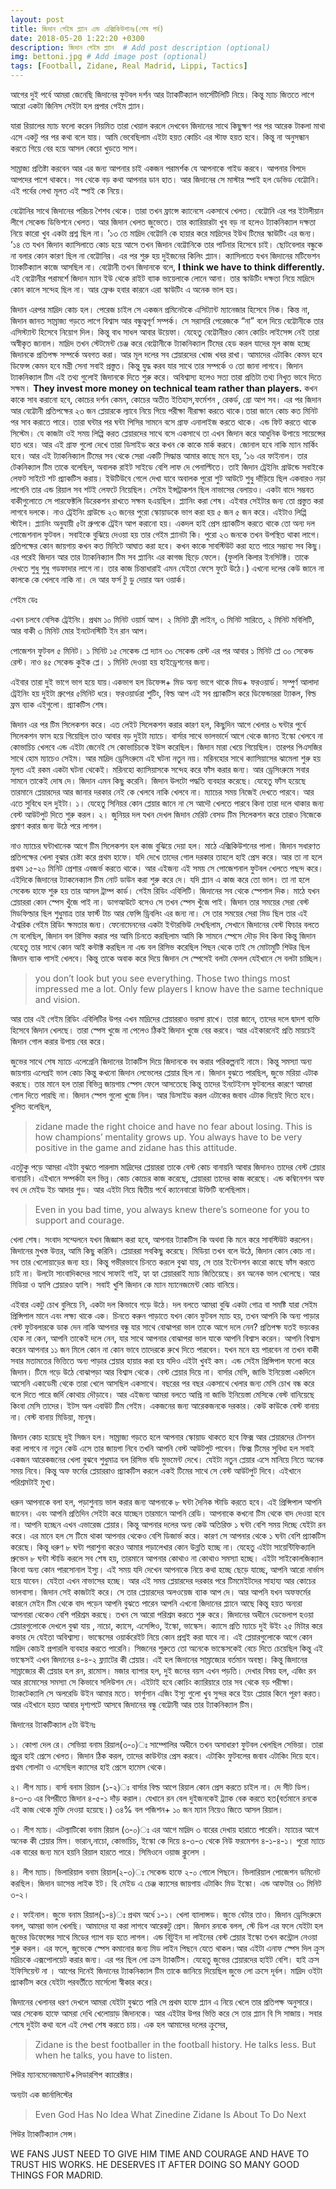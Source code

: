 ```yaml
---
layout: post
title: জিদান গেইম প্ল্যান এন্ড এক্সিকিউশানঃ(শেষ পর্ব)
date: 2018-05-20 1:22:20 +0300
description: জিদান গেইম প্ল্যান  # Add post description (optional)
img: bettoni.jpg # Add image post (optional)
tags: [Football, Zidane, Real Madrid, Lippi, Tactics]
---
```


আগের দুই পর্বে আমরা জেনেছি জিদানের ফুটবল দর্শন আর ট্যাকটিক্যাল ভার্সেটিলিটি নিয়ে। কিন্তু ম্যাচ জিততে লাগে আরো একটা জিনিস সেইটা হল প্রপার গেইম প্ল্যান।

যারা রিয়ালের ম্যাচ ফলো করেন নিয়মিত তারা খেয়াল করলে দেখবেন জিদানের সাথে কিছুক্ষণ পর পর আরেক টাকলা মাথা এসে একটু পর পর কথা বলে যায়। আমি ভেবেছিলাম এইটা হয়ত কোচিং এর স্টাফ হয়ত হবে। কিন্তু না অনুসন্ধান করতে গিয়ে বের হয়ে আসল কেচো খুড়তে সাপ।

সাম্রাজ্য প্রতিষ্টা করবেন আর এর জন্য আপনার চাই একজন পরামর্শক যে আপনাকে গাইড করবে। আপনার বিপদে আপদের পাশে থাকবে। সব থেকে বড় কথা আপনার ডান হাত। আর জিদানের সে মাস্টার স্পাই হল ডেভিড বেট্টোনি। এই পর্বের লেখা মূলত এই স্পাই কে নিয়ে।

বেট্টোনির সাথে জিদানের পরিচয় শৈশব থেকে। তারা তখন ফ্রান্সে ক্যানেসে একসাথে খেলত। বেট্টোনি এর পর ইটালীয়ান লীগে সেকেন্ড ডিভিশনে খেলত। আর জিদান খেলত জুভেতে। তার ক্যারিয়ারটা খুব বড় না হলেও ট্যাকনিক্যাল দক্ষতা নিয়ে কারো খুব একটা প্রশ্ন ছিল না। ’১৩ তে মাদ্রিদ বেট্টোনি কে হায়ার করে মাদ্রিদের ইউথ টিমের স্কাউটিং এর জন্য। ’১৪ তে যখন জিদান ক্যাসিলাতে কোচ হয়ে আসে তখন জিদান বেট্টোনিকে তার পার্টনার হিসেবে চাই। ছোটবেলার বন্ধুকে না বলার কোন কারণ ছিল না বেট্টোনির। এর পর শুরু হয় দুইজনের কিলিং প্ল্যান। ক্যাসিলাতে যখন জিদানের মটিভেশন ট্যাকটিক্যাল কাজে আসছিল না। বেট্টোনী তখন জিদানকে বলে, **I think we have to think differently.** এই বেট্টোনীর পরামর্শে জিদান ম্যান ইউ থেকে রাইট ব্যাক ভায়েলাকে লোনে আনা। তার স্কাউটিং দক্ষতা নিয়ে মাদ্রিদে কোন কালে সন্দেহ ছিল না। আর ফ্রেঞ্চ হবার কারনে এরা স্কাউটিং এ অনেক ভাল হয়।

জিদান এরপর মাদ্রিদ কোচ হল। পেরেজ চাইল সে একজন প্রমিনেটকে এসিট্যান্ট ম্যানেজার হিসেবে নিক। কিন্ত না, জিদান জানত সাম্রাজ্য গড়তে লাগে বিশ্বাস আর বন্ধুত্বপূর্ণ সম্পর্ক। সে সরাসরি পেরেজকে “না” বলে দিয়ে বেট্টোনীকে তার এসিস্ট্যান্ট হিসেবে নিয়োগ দিল। কিন্তু বাধ সাধল আবার উয়েফা। যেহেতু বেট্টোনীরও কোন কোচিং লাইসেন্স নেই তারা অস্বীকৃত জানাল। মাদ্রিদ তখন স্টেটমেন্ট চেঞ্জ করে বেট্টোনীকে ট্যাকনিক্যাল টিমের হেড করল যাদের মূল কাজ হচ্ছে জিদানকে প্রতিপক্ষ সম্পর্কে অবগত করা। আর মূল দলের সব প্লেয়ারদের খোজ খবর রাখা। 
আমাদের এটাকিং কেমন হবে ডিফেন্স কেমন হবে মন্ত্রী সেনা সবাই প্রস্তুত। কিন্তু যুদ্ধ করব যার সাথে তার সম্পর্কে ও তো জানা লাগবে। জিদান ট্যাকনিক্যাল টিম এই তথ্য গুলোই জিদানকে দিতে শুরু করে। অবিশ্বাস্য হলেও সত্য তারা প্রতিটা তথ্য নিখুত ভাবে দিতে সক্ষম। **They invest more money on technical team rather than players.** কখন কাকে সাব করানো হবে, কোচের দর্শন কেমন, কোচের অতীত ইতিহাস,ফর্মেশন , রেকর্ড, গ্রো আপ সব। এর পর জিদান আর বেট্টোনী প্রতিপক্ষের ২৩ জন প্লেয়ারকে ল্যাবে নিয়ে গিয়ে পরীক্ষা নীরাক্ষা করতে থাকে।তারা জানে কোচ কত মিনিট পর সাব করাতে পারে। তারা ঘন্টার পর ঘন্টা পিসির সামনে বসে গ্রাফ এনালাইজ করতে থাকে। এন্ড ফিট করতে থাকে সিস্টেম। যে কাজটা ওই সময় লিপ্পি করত প্লেয়ারদের সাথে বসে একসাথে তা এখন জিদান করে আধুনিক উপায়ে সায়েন্সের হাত ধরে। আর এই গ্রাফ গুলো দেখে তারা ডিসাইড করে কখন কে কাকে মার্ক করবে। জোনাল হবে নাকি ম্যান মার্কিং হবে। আর এই ট্যাকনিক্যাল টিমের সব থেকে সেরা একটি সিদ্ধান্ত আমার কাছে মনে হয়, ’১৬ এর ফাইনাল। তার টেকনিক্যাল টিম তাকে বলেছিল, অবালক রাইট সাইডে বেশি লাফ দে পেনাল্টিতে। তাই জিদান ট্রেইনিং গ্রাউন্ডে সবাইকে লেফট সাইটে শট প্র্যাকটিস করায়। ইউটিউবে গেলে দেখা যাবে অবালক পুরো শুট আউটে শুধু দাঁড়িয়ে ছিল একবারও নড়া লাগেনি তার এন্ড রিয়াল সব শটই লেফটে নিয়েছিল। সেইম ইন্সট্রাকশন ছিল নাভাসের বেলায়ও। একটা বাদে সম্ভবত বাকীগুলোতে সে পারফেক্টলি ডিরেকশন রাখতে সক্ষম হএয়ছিল। 
প্ল্যানিং করা শেষ। এইবার সেইটার জন্য তো প্রস্তুত করা লাগবে দলকে। নাও ট্রেইনিং গ্রাউন্ডে ২৩ জনের পুরো স্কোয়াডকে ভাগ করা হয় ৫ জন ৫ জন করে। এইটাও লিপ্পি স্টাইল। প্ল্যানিং অনুযায়ী ৫টা গ্রুপকে ট্রেইন আপ করানো হয়। একদল হাই প্রেস প্র্যাকটিস করতে থাকে তো অন্য দল পোজেশনাল ফুটবল। সবাইকে বুঝিয়ে দেওয়া হয় তার গেইম প্ল্যানটা কি। পুরো ২৩ জনকে তখন উপস্থিত থাকা লাগে। প্রতিপক্ষের কোন জায়গায় কখন কত মিনিটে আঘাত করা হবে। কখন কাকে সাবস্টিউট করা হতে পারে সম্ভাব্য সব কিছু। এর পরেই জিদান আর তার ট্যাকনিক্যাল টিম সব প্ল্যানিং এর কাগজ ছিড়ে ফেলে। (ফুললি কিলার ইনসিটক্ট। তাকে দেখতে শুধু শুধু গডফাদার লাগে না। তার কাজ চিন্তাধারাই এমন যেইতা ফেসে ফুটে উঠে।) এখনো দলের কেউ জানে না কালকে কে খেলবে নাকি না। দে আর ফর্স টু ডু দেয়ার অন ওয়ার্ক।

গেইম ডেঃ

এখন চলবে বেসিক ট্রেইনিং। প্রথম ১০ মিনিট ওয়ার্ম আপ। ২ মিনিট ফ্রী লাইন, ৩ মিনিট সারিতে, ২ মিনিট মবিলিটি, আর বাকী ৩ মিনিট মোর ইনটেনস্টিটি ইন রান আপ।

পোজেশন ফুটবল ৫ মিনিট। ১ মিনিট ১৫ সেকেন্ড প্লে দ্যান ৩০ সেকেন্ড রেস্ট এর পর আবার ১ মিনিট প্লে ৩০ সেকেন্ড রেস্ট। নাও ৪৫ সেকেন্ড কুইক প্লে। ১ মিনিট দেওয়া হয় হাইড্রেশনের জন্য।

এইবার তারা দুই ভাগে ভাগ হয়ে যায়।একভাগ হল ডিফেন্স+ মিড অন্য ভাগে থাকে মিড+ ফরওয়ার্ড। সম্পুর্ণ আলাদা ট্রেইনিং হয় দুইটা গ্রুপের ৫মিনিট ধরে। ফরওয়ার্ডরা শুটিং, বিল্ড আপ এই সব প্র্যাকটিস করে ডিফেন্ডাররা ট্যাকল, বিল্ড ফ্রম ব্যাক এইগুলো। 
প্র্যাকটিস শেষ।

জিদান এর পর টিম সিলেকশন করে। এত লেইট সিলেকশন করার কারণ হল, কিছুদিন আগে খেলার ৬ ঘন্টার পুর্বে সিলেকশন ফাস হয়ে গিয়েছিল তাও আবার বড় দুইটা ম্যাচে। বার্সার সাথে ভালভার্দে আগে থেকে জানত ইস্কো খেলবে না কোভাচিচ খেলবে এন্ড এইটা জেনেই সে কোভাচিচকে ইউস করেছিল। জিদান মারা খেয়ে গিয়েছিল। তারপর পিএসজির সাথে হোম ম্যাচেও সেইম। আর মাদ্রিদ ড্রেসিংরুমে এই ঘটনা নতুন নয়। মরিনহোর সাথে ক্যাসিয়াসের ঝামেলা শুরু হয় মূলত এই রকম একটা ঘটনা থেকেই। মরিনহো ক্যাসিয়াসকে সন্দেহ করে ফাঁস করার জন্য। আর ড্রেসিংরুমে সবার সামনে তাকেই দোষ দে। জিদান এমন কিছু করেনি। জিদান উলটো পদ্ধতি ব্যবহার করেছে। যেহেতু ফাঁস হয়েছে তারমানে প্লেয়ারদের আর জানার দরকার নেই কে খেলবে নাকি খেলবে না। ম্যাচের সময় নিজেই দেখতে পারবে। আর এতে সুবিধে হল দুইটা। 
১। যেহেতু সিনিয়র কোন প্লেয়ার জানে না সে আদৌ খেলতে পারবে কিনা তারা দলে থাকার জন্য বেস্ট আউটপুট দিতে শুরু করল।
২। জুনিয়র দল যখন দেখল জিদান মেরিট বেসড টিম সিলেকশন করে তারাও নিজেকে প্রমাণ করার জন্য উঠে পরে লাগল।

নাও ম্যাচের ঘন্টাখানেক আগে টিম সিলেকশন হল কাজ বুঝিয়ে দেয়া হল। মাঠে এক্সিকিউশনের পালা। জিদান সধারণত প্রতিপক্ষের খেলা বুঝার চেষ্টা করে প্রথম হাফে। যদি দেখে তাদের গোল দরকার তাহলে হাই প্রেস করে। আর তা না হলে প্রথম ১৫-২০ মিনিট প্রেশার এবজর্ভ করতে থাকে। আর এইজন্য এই সময় সে পোজেশনাল ফুটবল খেলতে পছন্দ করে। এইদিকে জিদানের ট্যাকনেক্যাল টিম নোট ডাউন করা শুরু করে দে। যদি প্ল্যান এ কাজ করে তো ভাল। তা না হলে সেকেন্ড হাফে শুরু হয় তার আসল ট্রাম্প কার্ড। গেইম রিডিং এবিলিটি। জিদানের সব থেকে স্পেশাল দিক। মাঠে যখন প্লেয়াররা কোন স্পেস খুঁজে পাই না। ডাগআউটে বসেও সে তখন স্পেস খুঁজে পাই। জিদান তার সময়ের সেরা বেস্ট মিডফিল্ডার ছিল শুধুমাত্র তার ফার্স্ট টাচ আর ফেন্সি ড্রিবলিং এর জন্য না। সে তার সময়ের সেরা মিড ছিল তার এই ঐশ্বরিক গেইম রিডিং ক্ষমতার জন্য। ফেনোমেননের একটা ইন্টারভিউ দেখছিলাম, সেখানে জিদানের বেস্ট ফিচার বলতে সে বলেছিল, জিদান বল রিসিভ করার পর আমি চিনতে করছিলাম আমি কি সামনে স্পেসে দৌড় দিব কিনা কিন্তু জিদান যেহেতু তার সাথে কোন আই কন্টাক্ট করছিল না এন্ড বল রিসিভ করেছিল পিছন থেকে তাই সে মোটামুটি শিউর ছিল জিদান ব্যাক পাসই খেলবে। কিন্তু তাকে অবাক করে দিয়ে জিদান সে স্পেসেই বলটা ফেলল যেইখানে সে বলটা চাচ্ছিল। 

>you don’t look but you see everything. Those two things most impressed me a lot. Only few players I know have the same technique and vision.

আর তার এই গেইম রিডিং এবিলিটির উপর এখন মাদ্রিদের প্লেয়াররাও ভরসা রাখে। তারা জানে, তাদের দলে দ্বাদশ ব্যক্তি হিসেবে জিদান খেলছে। তারা স্পেস খুজে না পেলেও ঠিকই জিদান খুজে বের করবে। আর এইকারনেই প্রতি মায়চেই জিদান গোল করার উপায় বের করে।

জুভের সাথে শেষ ম্যাচে এলেগ্রেনি জিদানের ট্যাকটিস দিয়ে জিদানকে বধ করার পরিকল্পনাই নামে। কিন্তু সমস্যা অন্য জায়গায় এলেগ্রই ভাল কোচ কিন্তু কখনো জিদান লেভেলের প্লেয়ার ছিল না। জিদান বুঝতে পারছিল, জুভে মরিয়া এটাক করছে। তার মানে হল তারা বিভিন্ন জায়গায় স্পেস ফেলে আসতেছে কিন্তু তাদের ইনটেইনস ফুটবলের কারণে আমরা গোল দিতে পারছি না। জিদান স্পেস গুলো খুজে নিল। আর ডিসাইড করল এটাকের জবাব এটাক দিয়েই দিতে হবে। খুলিত বলেছিল,

>zidane made the right choice and have no fear about losing. This is how champions’ mentality grows up. You always have to be very positive in the game and zidane has this attitude.

এতটুকু পড়ে আমরা এইটা বুঝতে পারলাম মাদ্রিদের প্লেয়াররা তাকে বেস্ট কোচ বানায়নি আবার জিদানও তাদের বেস্ট প্লেয়ার বানায়নি। এইখানে সম্পর্কটা হল ভিন্ন। কোচ কোচের কাজ করেছে, প্লেয়াররা তাদের কাজ করেছে। এন্ড কম্বিনেশন অফ বথ দে মেইড ইচ আদার গুড। আর এইটা নিয়ে দ্বিতীয় পর্বে ক্যানেবারো উক্তিটি বলেছিলাম।

>Even in you bad time, you always knew there’s someone for you to support and courage.

খেলা শেষ। সংবাদ সম্মেলনে যখন জিজ্ঞাস করা হবে, আপনার ট্যাকটিস কি অথবা কি মনে করে সাবস্টিউট করলেন। জিদানের মুখস্ত উত্তর, আমি কিছু করিনি। প্লেয়াররা সবকিছু করেছে। মিডিয়া তখন বলে উঠে, জিদান কোন কোচ না। সব তার খেলোয়াড়ের জন্য হয়। কিন্তু গভীরভাবে চিনতে করলে বুঝা যায়, সে তার ইন্টেনশন কারো কাছে ফাঁস করতে চাই না। উলটো সাংবাদিকদের সাথে সাফাই গাই, হ্যা হ্যা প্লেয়াররাই ম্যাচ জিতিয়েছে। রন অনেক ভাল খেলেছে। আর মিডিয়া ও হ্যাপি প্লেয়ারও হ্যাপি। সবাই খুশি জিদান কে ম্যান ম্যানেজমেন্ট কোচ বানিয়ে।

এইবার একটু চোখ বুলিয়ে নি, একটা দল কিভাবে গড়ে উঠে। দল বলতে আমরা বুঝি একটা গোত্র বা সমষ্টি যারা সেইম প্রিন্সিপাল মানে এবং লক্ষ্য থাকে এক। চিনতে করুন পাড়াতে যখন কোন ফুটবল ম্যাচ হয়, তখন আপনি কি অন্য পাড়ার বেস্ট ফুটবলারকে ডাক দেন নাকি আপনার বন্ধু যার সাথে বোঝাপরা ভাল তাকে আগে দলে নেন? প্রতিপক্ষ যতই ভয়ংকর হোক না কেন, আপনি তাকেই দলে নেন, যার সাথে আপনার বোঝাপরা ভাল যাকে আপনি বিশ্বাস করেন। আপনি বিশ্বাস করেন আপনার ১১ জন মিলে কোন না কোন ভাবে তাদেরকে রুখে দিতে পারবেন। যখন মনে হয় পারবেন না তখন বাকী সবার মতামতের ভিত্তিতে অন্য পাড়ার প্লেয়ার হায়ার করা হয় যদিও এইটা খুবই কম। এন্ড সেইম প্রিন্সিপাল ফলো করে জিদান। টিমে গড়ে উঠে বোঝাপড়া আর বিশ্বাস থেকে। বেস্ট প্লেয়ার দিয়ে না। বার্সার মেসি, জাভি ইনিয়েস্তা একদিনে আসেনি একাডেমী থেকে তারা খেলে আসছিল একসাথে। বছরের পর বছর একসাথে খেলার জন্য মেসি চোখ বন্ধ করে বলে দিতে পারে জর্দি কোথায় দৌড়াবে। আর এইজন্য আমরা বলতে আপ্রি না জাভি ইনিয়েস্তা মেসিকে বেস্ট বানিয়েছে কিংবা মেসি তাদের। ইটস অল এবাউট টিম গেইম। একজনের জন্য আরেকজনকে দরকার। কেউ কাউকে বেস্ট বানায় না। বেস্ট বানায় মিডিয়া, মানুষ।

জিদান কোচ হয়েছে দুই সিজন হল। সাম্রাজ্য গড়তে হলে আপনার স্কোয়াড থাকতে হবে ফিক্স আর প্লেয়ারদের টেনশন করা লাগবে না নতুন কেউ এসে তার জায়গা নিবে তখনি আপনি বেস্ট আউটপুট পাবেন। ফিক্স টিমের সুবিধা হল সবাই একজন আরেকজনের খেলা বুঝবে শুধুমাত্র বল রিসিভ বডি মুভমেন্ট দেখে। যেইটা নতুন প্লেয়ার এসে মানিয়ে নিতে অনেক সময় নিবে। কিন্তু অফ ফর্মের প্লেয়াররাও প্র্যাকটিস করলে একই টিমের সাথে সে বেস্ট আউটপুট দিবে। এইখানে পরিশ্রমটাই মুখ্য।

ধরুন আপনাকে বলা হল, পড়াশুনায় ভাল করার জন্য আপনাকে ৮ ঘন্টা দৈনিক স্টাডি করতে হবে। এই প্রিন্সিপাল আপনি জানেন। এবং আপনি প্রতিদিন সেইটা করে যাচ্ছেন তারমানে আপনি রেডি। আপনাকে কখনো টিম থেকে বাদ দেওয়া হবে না। আপনি হচ্ছেন এখন এভারেজ প্লেয়ার। কিন্তু আপনার দলের অন্য কেউ অতিরিক্ত ১ ঘন্টা বেশি সময় দিচ্ছে যেইটা রন করে। এর মানে হল সে টিমে থাকা আপনার থেকেও বেশি ডিজার্ভ করে। কারণ সে আপনার থেকে ১ ঘন্টা বেশি প্র্যাকটিস করেছে। কিন্তু ধরুণ ৮ ঘন্টা পরাশুনা করেও আমার পড়ালেখার কোন উন্নতি হচ্ছে না। যেহেতু এইটা সায়েন্টিফিক্যালি প্রুভেন ৮ ঘন্টা স্টাডি করলে সব শেষ হয়, তারমানে আপনার কোথাও না কোথাও সমস্যা হচ্ছে। এইটা সাইকোলজিক্যাল কিংবা অন্য কোন পারসোনাল ইস্যু। এই সময় যদি দেখেন আপনাকে নিয়ে কথা হচ্ছে ছেড়ে যাচ্ছে, আপনি আরো নার্ভাস হয়ে যাবেন। যেইতা এখন নাভাসের হচ্ছে। আর এই সময় প্লেয়ারদের দরকার পরে টিমমেইটদের সাহায্য আর কোচের ভালবাসা। জিদান সেই কাজটাই করে। সে তার প্লেয়ারদের অলওয়েজ ব্যাক আপ দে। আর আপনি যখন অফফর্মের কারনে মেইন টিম থেকে বাদ পড়েন আপনি বুঝতে পারেন আপনি এখনো জিদানের প্ল্যানে আছে কিন্তু হয়ত অন্যরা আপনারা থেকেও বেশি পরিশ্রম করছে। তখন সে আরো পরিশ্রম করতে শুরু করে। 
জিদানের অধীনে ডেভেলাপ হওয়া প্লেয়ারগুলোকে দেখলে বুঝা যায় , নাচো, ক্যাসে, এসেন্সিও, ইস্কো, ভাস্কেস। ক্যাসে প্রতি ম্যাচে দুই উইং ২৫ মিটার করে কভার দে যেইতা অবিশ্বাস্য। ভাস্কেসের ওয়ার্করেইট নিয়ে কোন প্রশ্নই করা যাবে না। এই প্লেয়ারগুলোকে আগে কোন মাদ্রিদ কোচই প্রপারলি ব্যবহার করতে পারেনি। সিজনের শুরুতে তো অনেকে ভাস্কেসকেই বেচে দিতে চেয়েছিল কিন্তু এই ভাস্কেসই এখন জিদানের ৪-৪-২ ফ্ল্যাটের কী প্লেয়ার। 
এই হল জিদানের সাম্রাজ্যের বর্তমান অবস্থা। কিন্তু জিদানের সাম্রাজ্যের কী প্লেয়ার হল রন, রামোস। মজার ব্যাপার হল, দুই জনের বয়স এখন পড়তি। দেখার বিষয় হল, এজিং রন আর রামোসের সমস্যা সে কিভাবে সলিউশন দে। এইটাই হবে কোচিং ক্যারিয়ারে তার সব থেকে বড় পরীক্ষা। ট্যাকটেক্যালি সে অলরেডি উইন আমার মতে। ফার্গুসান এজিং ইস্যু গুলো খুব সুন্দর করে ইয়ং প্লেয়ার কিনে পূরণ করত। আর এইখানে হয়ত আবার দৃশ্যপটে আসবে জিদানের বন্ধু বেট্টোনী আর তার ট্যাকনিক্যাল টিম।

জিদানের ট্যাকটিক্যাল ৫টা উইনঃ

১। কোপা দেল রে। সেভিয়া বনাম রিয়াল(৩-০)ঃ সাম্পোলির অধীনে তখন অসাধারণ ফুটবল খেলছিল সেভিয়া। তারা প্রচুর হাই প্রেসে খেলত। জিদান ঠিক করল, তাদের কাউন্টার প্রেস করবে। এটাকিং ফুটবলের জবাব এটাকিং দিয়ে হবে। প্রথম গোলটা ও এসেছিল ক্যাসের হাই প্রেসে হামেস থেকে।

২। লীগ ম্যাচ। বার্সা বনাম রিয়াল (১-২)ঃ বার্সার বিল্ড আপে রিয়াল কোন প্রেস করতে চাইল না। দে সীট ডিপ। ৪-৩-৩ এর বিপরীতে জিদান ৪-৫-১ দাঁড় করাল। যেখানে রন বেল দুইজনকেই ট্র্যাক বেক করতে হত(বর্তমানে রনকে এই কাজ থেকে মুক্তি দেওয়া হয়েছে।) ৩৪% বল পজিশন+ ১০ জন ম্যান নিয়েও জিতে আসল রিয়াল।

৩। লীগ ম্যাচ। এটল্যাটিকো বনাম রিয়াল (৩-০)ঃ এর আগে মাদ্রিদ ৩ বারের দেখায় হারাতে পারেনি। ম্যাচের আগে অনেক কী প্লেয়ার মিস। ভারান,নাচো, কোভাচিচ, ইস্কো কে দিয়ে ৪-৩-৩ থেকে নিউ ফরমেশন ৪-১-৪-১। পুরো ম্যাচে এক বারের জন্য মনে হয়নি রিয়াল হারতে পারে। সিমিওনে ওয়াজ ক্লুলেস ।

৪। লীগ ম্যাচ। ভিলারিয়াল বনাম রিয়াল(২-৩)ঃ সেকেন্ড হাফে ২-০ গোলে পিছনে। ভিলারিয়াল পোজেশন ডমিনেট করছিল। জিদান ডাসেন্ত লাইক ইট। হি মেইড এ চেঞ্জ ক্যাসের জায়গায় এটাকিং মিড ইস্কো। এন্ড আফটার ৩০ মিনিট ৩-২।

৫। ফাইনাল। জুভে বনাম রিয়াল(১-৪)ঃ প্রথম অর্ধে ১-১। খেলা ব্যালান্সড। জুভে বেটার তাও। জিদান ড্রেসিংরুমে বলল, আমরা ভাল খেলছি। আমাদের যা করা লাগবে আরেকটু প্রেস। জিদান রনকে বলল, স্টে ডিপ এর ফলে যেইটা হল জুভের ডিফেন্সের সাথে মিডের গ্যাপ বড় হতে লাগল। এন্ড বিটুইন দা লাইনের বেস্ট প্লেয়ার ইস্কো তখন কন্ট্রোল নেওয়া শুরু করল। এর ফলে, জুভেকে স্পেস কমানোর জন্য মিড লাইন পিছনে যেতে থাকল।আর এইটা এনাফ স্পেস দিল ক্রুস মদ্রিচকে এক্সপোলয়েট করার জন্য। এর পর ছিল লো ক্রস ট্যাকটিস। যেহেতু জুভের প্লেয়ারদের হাইট বেশি। হাই ক্রস ইফিসিয়েন্ট না । আগের দিনেই জিদানের ট্যাকনিক্যাল টিম তাকে জানিয়ে দিয়েছিল জুভে লো ক্রসে দূর্বল। মাদ্রিদ ওইটা প্র্যাকটিস করে যেইটা পরবর্তীতে মার্সেলো স্বীকার করে। 

জিদানের খেলানর ধরণ দেখলে আমরা যেইটা বুঝতে পারি সে প্রথম হাফে প্ল্যান এ নিয়ে খেলে তার প্রতিপক্ষ অনুসারে। আর সেকেন্ড হাফে আমরা দেখি খেলোয়াড় জিদানকে। আর এইটার উপর ভিত্তি করে সে তার প্ল্যান বি সি সাজায়। সবার শেষে দুইটা কথা বলে এই লেখা শেষ করতে চায়।
এক হল আমাদের দলের ক্রুসের,

>Zidane is the best footballer in the football history. He talks less. But when he talks, you have to listen. 

পিউর ম্যানমেনেজম্যান্ট+লিডারশিপ ক্যারেক্টার।

অন্যটা এক জার্নালিস্টের

>Even God Has No Idea What Zinedine Zidane Is About To Do Next

পিউর ট্যাকটিক্যাল সেন্স।

WE FANS JUST NEED TO GIVE HIM TIME AND COURAGE AND HAVE TO TRUST HIS WORKS. HE DESERVES IT AFTER DOING SO MANY GOOD THINGS FOR MADRID.